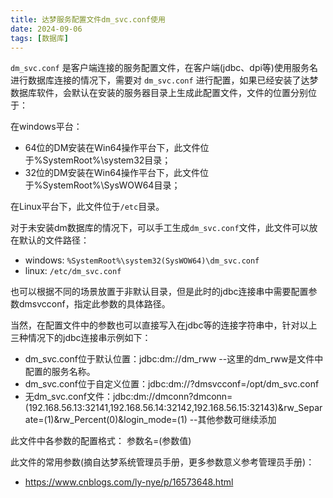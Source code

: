 ```yaml
---
title: 达梦服务配置文件dm_svc.conf使用
date: 2024-09-06
tags: [数据库]
---
```


`dm_svc.conf` 是客户端连接的服务配置文件，在客户端(jdbc、dpi等)使用服务名进行数据库连接的情况下，需要对 `dm_svc.conf` 进行配置，如果已经安装了达梦数据库软件，会默认在安装的服务器目录上生成此配置文件，文件的位置分别位于：

在windows平台：

- 64位的DM安装在Win64操作平台下，此文件位于%SystemRoot%\system32目录；
- 32位的DM安装在Win64操作平台下，此文件位于%SystemRoot%\SysWOW64目录；

在Linux平台下，此文件位于`/etc`目录。

对于未安装dm数据库的情况下，可以手工生成`dm_svc.conf`文件，此文件可以放在默认的文件路径：

- windows: ` %SystemRoot%\system32(SysWOW64)\dm_svc.conf `
- linux: `/etc/dm_svc.conf `

也可以根据不同的场景放置于非默认目录，但是此时的jdbc连接串中需要配置参数dmsvcconf，指定此参数的具体路径。

当然，在配置文件中的参数也可以直接写入在jdbc等的连接字符串中，针对以上三种情况下的jdbc连接串示例如下：

- dm_svc.conf位于默认位置：jdbc:dm://dm_rww  --这里的dm_rww是文件中配置的服务名称。
- dm_svc.conf位于自定义位置：jdbc:dm://?dmsvcconf=/opt/dm_svc.conf
- 无dm_svc.conf文件：jdbc:dm://dmconn?dmconn=(192.168.56.13:32141,192.168.56.14:32142,192.168.56.15:32143)&rw_Separate=(1)&rw_Percent(0)&login_mode=(1)  --其他参数可继续添加

此文件中各参数的配置格式：
参数名=(参数值)

此文件的常用参数(摘自达梦系统管理员手册，更多参数意义参考管理员手册)：

- https://www.cnblogs.com/ly-nye/p/16573648.html